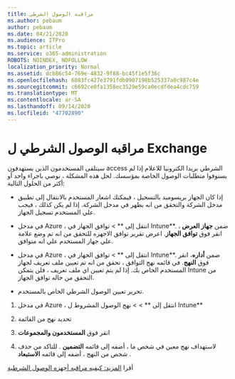 ```yaml
---
title: مراقبه الوصول الشرطي
ms.author: pebaum
author: pebaum
ms.date: 04/21/2020
ms.audience: ITPro
ms.topic: article
ms.service: o365-administration
ROBOTS: NOINDEX, NOFOLLOW
localization_priority: Normal
ms.assetid: dcb86c54-769e-4832-9f88-bc45f1e5f36c
ms.openlocfilehash: 6083fc427e3791fdb0907198b525337a0c987c4e
ms.sourcegitcommit: c6692ce0fa1358ec3529e59ca0ecdfdea4cdc759
ms.translationtype: MT
ms.contentlocale: ar-SA
ms.lasthandoff: 09/14/2020
ms.locfileid: "47702890"
---
```

# <a name="monitoring-conditional-access-for-exchange"></a>مراقبه الوصول الشرطي ل Exchange

سيتلقى المستخدمون الذين يستهدفون access الشرطي بريدا الكترونيا للاعلام إذا لم يستوفوا متطلبات الوصول الخاصة بمؤسسك. لحل هذه المشكلة ، نوصي باجراء واحد أو أكثر من الحلول التالية:
  
- إذا كان الجهاز بريسوميد بالتسجيل ، فيمكنك اشعار المستخدم بالانتقال إلى تطبيق مدخل الشركة والتحقق من انه يظهر في مدخل الشركة. إذا لم يكن كذلك ، فيجب علي المستخدم تسجيل الجهاز.
    
- في مدخل Azure ، انتقل إلى ** \> توافق الجهاز في Intune**. ضمن **جهاز العرض** ، انقر فوق **توافق الجهاز**. اعرض تقرير توافق الاجهزه للتحقق من انه تم وضع علامة علي جهاز المستخدم علي انه متوافق. 
    
- في مدخل Azure ، انتقل إلى ** \> توافق الجهاز في Intune**. ضمن **أداره**، انقر فوق **النهج**. في قائمه نهج التوافق ، تحقق من انه تم تعيين ملف تعريف لجهاز المستخدم الخاص بك. إذا لم يتم تعيين اي ملف تعريف ، فلن يتمكن Intune من التحقق من حاله توافق الجهاز. 
    
- تحرير تعيين الوصول الشرطي الخاص بالمستخدم.
    
1. في مدخل Azure ، انتقل إلى ** \> \> نهج الوصول المشروط ل Intune**
    
2. تحديد نهج من القائمة
    
3. انقر فوق **المستخدمون والمجموعات**
    
4. لاستهداف نهج معين في شخص ما ، أضفه إلى قائمه **التضمين** . للتاكد من حذف شخص من النهج ، أضفه إلى قائمه **الاستبعاد** . 
    
أقرا [المزيد: كيفيه مراقبه أجهزه الوصول الشرطية](https://docs.microsoft.com/intune/conditional-access-exchange-monitor)
  

